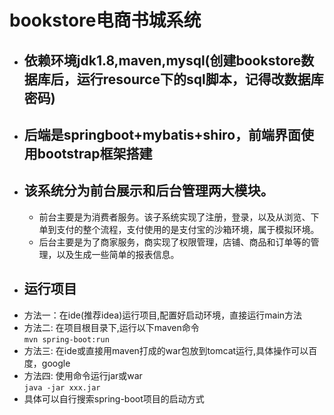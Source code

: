 # bookstore电商书城系统  
- ## 依赖环境jdk1.8,maven,mysql(创建bookstore数据库后，运行resource下的sql脚本，记得改数据库密码)
- ## 后端是springboot+mybatis+shiro，前端界面使用bootstrap框架搭建  
- ## 该系统分为前台展示和后台管理两大模块。  
  - 前台主要是为消费者服务。该子系统实现了注册，登录，以及从浏览、下单到支付的整个流程，支付使用的是支付宝的沙箱环境，属于模拟环境。  
  - 后台主要是为了商家服务，商实现了权限管理，店铺、商品和订单等的管理，以及生成一些简单的报表信息。  
- ## 运行项目
- 方法一：在ide(推荐idea)运行项目,配置好启动环境，直接运行main方法
- 方法二: 在项目根目录下,运行以下maven命令  
  ```mvn spring-boot:run```
- 方法三: 在ide或直接用maven打成的war包放到tomcat运行,具体操作可以百度，google
- 方法四: 使用命令运行jar或war  
  ```java -jar xxx.jar```
- 具体可以自行搜索spring-boot项目的启动方式
